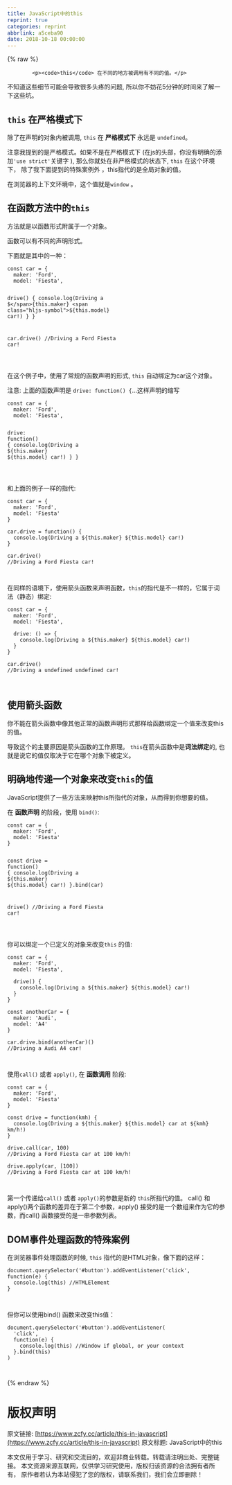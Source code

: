 ```yaml
---
title: JavaScript中的this
reprint: true
categories: reprint
abbrlink: a5ceba90
date: 2018-10-18 00:00:00
---
```


{% raw %}

            <p><code>this</code> 在不同的地方被调用有不同的值。</p>
<p>不知道这些细节可能会导致很多头疼的问题, 所以你不妨花5分钟的时间来了解一下这些坑。</p>
<h2><code>this</code> 在严格模式下</h2>
<p>除了在声明的对象内被调用, <code>this</code> 在 <strong>严格模式下</strong> 永远是 <code>undefined</code>。</p>
<p>注意我提到的是严格模式。如果不是在严格模式下 (在js的头部，你没有明确的添加<code>'use strict'</code>关键字 ), 那么你就处在非严格模式的状态下, <code>this</code> 在这个环境下， 除了我下面提到的特殊案例外 ，this指代的是全局对象的值。</p>
<p>在浏览器的上下文环境中，这个值就是<code>window</code> 。</p>
<h2>在函数方法中的<code>this</code></h2>
<p>方法就是以函数形式附属于一个对象。</p>
<p>函数可以有不同的声明形式。</p>
<p>下面就是其中的一种：</p>
<pre><code class="hljs gams">const car = {
  maker: <span class="hljs-string">'Ford'</span>,
  <span class="hljs-keyword">model</span>: <span class="hljs-string">'Fiesta'</span>,

  drive() {
    console.<span class="hljs-built-in">log</span>(Driving a <span class="hljs-symbol">$</span>{this.maker} <span class="hljs-symbol">$</span>{this.<span class="hljs-keyword">model</span>} car!)
  }
}

car.drive()
<span class="hljs-comment">//Driving a Ford Fiesta car!</span>


</code></pre><p>在这个例子中，使用了常规的函数声明的形式, <code>this</code> 自动绑定为car这个对象。</p>
<p>注意: 上面的函数声明是 <code>drive: function() {</code>…这样声明的缩写</p>
<pre><code class="hljs javascript"><span class="hljs-keyword">const</span> car = {
  <span class="hljs-attr">maker</span>: <span class="hljs-string">'Ford'</span>,
  <span class="hljs-attr">model</span>: <span class="hljs-string">'Fiesta'</span>,

  <span class="hljs-attr">drive</span>: <span class="hljs-function"><span class="hljs-keyword">function</span>(<span class="hljs-params"></span>) </span>{
    <span class="hljs-built_in">console</span>.log(Driving a ${<span class="hljs-keyword">this</span>.maker} ${<span class="hljs-keyword">this</span>.model} car!)
  }
}


</code></pre><p>和上面的例子一样的指代:</p>
<pre><code class="hljs javascript"><span class="hljs-keyword">const</span> car = {
  <span class="hljs-attr">maker</span>: <span class="hljs-string">'Ford'</span>,
  <span class="hljs-attr">model</span>: <span class="hljs-string">'Fiesta'</span>
}

car.drive = <span class="hljs-function"><span class="hljs-keyword">function</span>(<span class="hljs-params"></span>) </span>{
  <span class="hljs-built_in">console</span>.log(Driving a ${<span class="hljs-keyword">this</span>.maker} ${<span class="hljs-keyword">this</span>.model} car!)
}

car.drive()
<span class="hljs-comment">//Driving a Ford Fiesta car!</span>


</code></pre><p>在同样的语境下，使用箭头函数来声明函数，<code>this</code>的指代是不一样的，它属于词法（静态）绑定:</p>
<pre><code class="hljs coffeescript">const car = {
  maker: <span class="hljs-string">'Ford'</span>,
  model: <span class="hljs-string">'Fiesta'</span>,

  drive: <span class="hljs-function"><span class="hljs-params">()</span> =&gt;</span> {
    <span class="hljs-built_in">console</span>.log(Driving a ${<span class="hljs-keyword">this</span>.maker} ${<span class="hljs-keyword">this</span>.model} car!)
  }
}

car.drive()
<span class="hljs-regexp">//</span>Driving a <span class="hljs-literal">undefined</span> <span class="hljs-literal">undefined</span> car!


</code></pre><h2>使用箭头函数</h2>
<p>你不能在箭头函数中像其他正常的函数声明形式那样给函数绑定一个值来改变this的值。</p>
<p>导致这个的主要原因是箭头函数的工作原理。 <code>this</code>在箭头函数中是<strong>词法绑定</strong>的, 也就是说它的值仅取决于它在哪个对象下被定义。</p>
<h2>明确地传递一个对象来改变<code>this</code>的值</h2>
<p>JavaScript提供了一些方法来映射this所指代的对象，从而得到你想要的值。</p>
<p>在 <strong>函数声明</strong> 的阶段，使用 <code>bind()</code>:</p>
<pre><code class="hljs javascript"><span class="hljs-keyword">const</span> car = {
  <span class="hljs-attr">maker</span>: <span class="hljs-string">'Ford'</span>,
  <span class="hljs-attr">model</span>: <span class="hljs-string">'Fiesta'</span>
}

<span class="hljs-keyword">const</span> drive = <span class="hljs-function"><span class="hljs-keyword">function</span>(<span class="hljs-params"></span>) </span>{
  <span class="hljs-built_in">console</span>.log(Driving a ${<span class="hljs-keyword">this</span>.maker} ${<span class="hljs-keyword">this</span>.model} car!)
}.bind(car)

drive()
<span class="hljs-comment">//Driving a Ford Fiesta car!</span>


</code></pre><p>你可以绑定一个已定义的对象来改变<code>this</code> 的值:</p>
<pre><code class="hljs gams">const car = {
  maker: <span class="hljs-string">'Ford'</span>,
  <span class="hljs-keyword">model</span>: <span class="hljs-string">'Fiesta'</span>,

  drive() {
    console.<span class="hljs-built-in">log</span>(Driving a <span class="hljs-symbol">$</span>{this.maker} <span class="hljs-symbol">$</span>{this.<span class="hljs-keyword">model</span>} car!)
  }
}

const anotherCar = {
  maker: <span class="hljs-string">'Audi'</span>,
  <span class="hljs-keyword">model</span>: <span class="hljs-string">'A4'</span>
}

car.drive.bind(anotherCar)()
<span class="hljs-comment">//Driving a Audi A4 car!</span>


</code></pre><p>使用<code>call()</code> 或者 <code>apply()</code>, 在 <strong>函数调用</strong> 阶段:</p>
<pre><code class="hljs javascript"><span class="hljs-keyword">const</span> car = {
  <span class="hljs-attr">maker</span>: <span class="hljs-string">'Ford'</span>,
  <span class="hljs-attr">model</span>: <span class="hljs-string">'Fiesta'</span>
}

<span class="hljs-keyword">const</span> drive = <span class="hljs-function"><span class="hljs-keyword">function</span>(<span class="hljs-params">kmh</span>) </span>{
  <span class="hljs-built_in">console</span>.log(Driving a ${<span class="hljs-keyword">this</span>.maker} ${<span class="hljs-keyword">this</span>.model} car at ${kmh} km/h!)
}

drive.call(car, <span class="hljs-number">100</span>)
<span class="hljs-comment">//Driving a Ford Fiesta car at 100 km/h!</span>

drive.apply(car, [<span class="hljs-number">100</span>])
<span class="hljs-comment">//Driving a Ford Fiesta car at 100 km/h!</span>


</code></pre><p>第一个传递给<code>call()</code> 或者 <code>apply()</code>的参数是新的 <code>this</code>所指代的值。 call() 和 apply()两个函数的差异在于第二个参数，apply() 接受的是一个数组来作为它的参数，而call() 函数接受的是一串参数列表。</p>
<h2>DOM事件处理函数的特殊案例</h2>
<p>在浏览器事件处理函数的时候, <code>this</code> 指代的是HTML对象，像下面的这样：</p>
<pre><code class="hljs javascript"><span class="hljs-built_in">document</span>.querySelector(<span class="hljs-string">'#button'</span>).addEventListener(<span class="hljs-string">'click'</span>, <span class="hljs-function"><span class="hljs-keyword">function</span>(<span class="hljs-params">e</span>) </span>{
  <span class="hljs-built_in">console</span>.log(<span class="hljs-keyword">this</span>) <span class="hljs-comment">//HTMLElement</span>
}


</code></pre><p>但你可以使用bind() 函数来改变this值：</p>
<pre><code class="hljs javascript"><span class="hljs-built_in">document</span>.querySelector(<span class="hljs-string">'#button'</span>).addEventListener(
  <span class="hljs-string">'click'</span>,
  <span class="hljs-function"><span class="hljs-keyword">function</span>(<span class="hljs-params">e</span>) </span>{
    <span class="hljs-built_in">console</span>.log(<span class="hljs-keyword">this</span>) <span class="hljs-comment">//Window if global, or your context</span>
  }.bind(<span class="hljs-keyword">this</span>)
)


</code></pre>
          
{% endraw %}

# 版权声明
原文链接: [https://www.zcfy.cc/article/this-in-javascript](https://www.zcfy.cc/article/this-in-javascript)
原文标题: JavaScript中的this

本文仅用于学习、研究和交流目的，欢迎非商业转载。转载请注明出处、完整链接。
本文资源来源互联网，仅供学习研究使用，版权归该资源的合法拥有者所有，
原作者若认为本站侵犯了您的版权，请联系我们，我们会立即删除！
